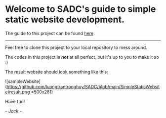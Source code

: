 # Welcome to SADC's guide to simple static website development.

The guide to this project can be found [here](http://dev.nodeca.com)

---

Feel free to clone this project to your local repository to mess around.

The codes in this project is ***not*** at all perfect, but it's up to you to make it so :)

The result website should look something like this:

![sampleWebsite](https://github.com/luongtrantronghuy/SADC/blob/main/SimpleStaticWebsite/result.png =500x281)

Have fun!

*- Jack -*
